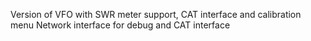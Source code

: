Version of VFO with SWR meter support, CAT interface and calibration menu
Network interface for debug and CAT interface
